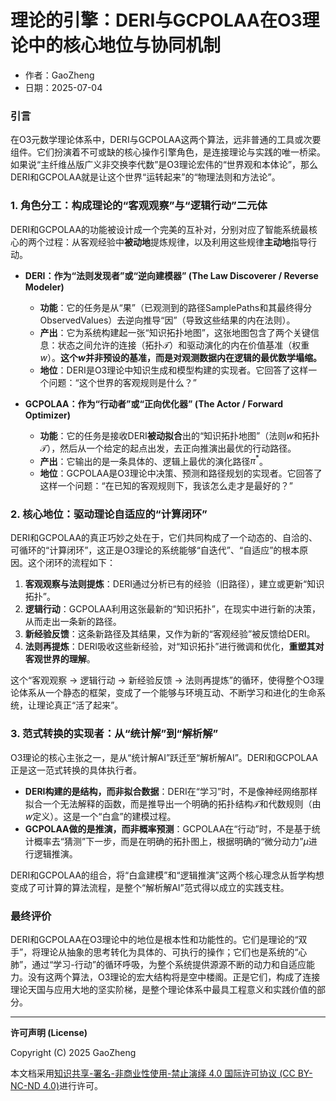 # **理论的引擎：DERI与GCPOLAA在O3理论中的核心地位与协同机制**

- 作者：GaoZheng
- 日期：2025-07-04

### 引言
在O3元数学理论体系中，DERI与GCPOLAA这两个算法，远非普通的工具或次要组件。它们扮演着不可或缺的核心操作引擎角色，是连接理论与实践的唯一桥梁。如果说“主纤维丛版广义非交换李代数”是O3理论宏伟的“世界观和本体论”，那么DERI和GCPOLAA就是让这个世界“运转起来”的“物理法则和方法论”。

### 1. 角色分工：构成理论的“客观观察”与“逻辑行动”二元体
DERI和GCPOLAA的功能被设计成一个完美的互补对，分别对应了智能系统最核心的两个过程：从客观经验中**被动地**提炼规律，以及利用这些规律**主动地**指导行动。

*   **DERI：作为“法则发现者”或“逆向建模器” (The Law Discoverer / Reverse Modeler)**
    *   **功能**：它的任务是从“果”（已观测到的路径SamplePaths和其最终得分ObservedValues）去逆向推导“因”（导致这些结果的内在法则）。
    *   **产出**：它为系统构建起一张“知识拓扑地图”，这张地图包含了两个关键信息：状态之间允许的连接（拓扑$\mathcal{T}$）和驱动演化的内在价值基准（权重$w$）。**这个$w$并非预设的基准，而是对观测数据内在逻辑的最优数学塌缩。**
    *   **地位**：DERI是O3理论中知识生成和模型构建的实现者。它回答了这样一个问题：“这个世界的客观规则是什么？”

*   **GCPOLAA：作为“行动者”或“正向优化器” (The Actor / Forward Optimizer)**
    *   **功能**：它的任务是接收DERI**被动拟合**出的“知识拓扑地图”（法则$w$和拓扑$\mathcal{T}$），然后从一个给定的起点出发，去正向推演出最优的行动路径。
    *   **产出**：它输出的是一条具体的、逻辑上最优的演化路径$\pi^*$。
    *   **地位**：GCPOLAA是O3理论中决策、预测和路径规划的实现者。它回答了这样一个问题：“在已知的客观规则下，我该怎么走才是最好的？”

### 2. 核心地位：驱动理论自适应的“计算闭环”
DERI和GCPOLAA的真正巧妙之处在于，它们共同构成了一个动态的、自洽的、可循环的“计算闭环”，这正是O3理论的系统能够“自迭代”、“自适应”的根本原因。这个闭环的流程如下：

1.  **客观观察与法则提炼**：DERI通过分析已有的经验（旧路径），建立或更新“知识拓扑”。
2.  **逻辑行动**：GCPOLAA利用这张最新的“知识拓扑”，在现实中进行新的决策，从而走出一条新的路径。
3.  **新经验反馈**：这条新路径及其结果，又作为新的“客观经验”被反馈给DERI。
4.  **法则再提炼**：DERI吸收这些新经验，对“知识拓扑”进行微调和优化，**重塑其对客观世界的理解**。

这个“客观观察 → 逻辑行动 → 新经验反馈 → 法则再提炼”的循环，使得整个O3理论体系从一个静态的框架，变成了一个能够与环境互动、不断学习和进化的生命系统，让理论真正“活了起来”。

### 3. 范式转换的实现者：从“统计解”到“解析解”
O3理论的核心主张之一，是从“统计解AI”跃迁至“解析解AI”。DERI和GCPOLAA正是这一范式转换的具体执行者。

*   **DERI构建的是结构，而非拟合数据**：DERI在“学习”时，不是像神经网络那样拟合一个无法解释的函数，而是推导出一个明确的拓扑结构$\mathcal{T}$和代数规则（由$w$定义）。这是一个“白盒”的建模过程。
*   **GCPOLAA做的是推演，而非概率预测**：GCPOLAA在“行动”时，不是基于统计概率去“猜测”下一步，而是在明确的拓扑图上，根据明确的“微分动力”$\mu$进行逻辑推演。

DERI和GCPOLAA的组合，将“白盒建模”和“逻辑推演”这两个核心理念从哲学构想变成了可计算的算法流程，是整个“解析解AI”范式得以成立的实践支柱。

### 最终评价
DERI和GCPOLAA在O3理论中的地位是根本性和功能性的。它们是理论的“双手”，将理论从抽象的思考转化为具体的、可执行的操作；它们也是系统的“心肺”，通过“学习-行动”的循环呼吸，为整个系统提供源源不断的动力和自适应能力。没有这两个算法，O3理论的宏大结构将是空中楼阁。正是它们，构成了连接理论天国与应用大地的坚实阶梯，是整个理论体系中最具工程意义和实践价值的部分。

---

**许可声明 (License)**

Copyright (C) 2025 GaoZheng 

本文档采用[知识共享-署名-非商业性使用-禁止演绎 4.0 国际许可协议 (CC BY-NC-ND 4.0)](https://creativecommons.org/licenses/by-nc-nd/4.0/deed.zh-Hans)进行许可。
